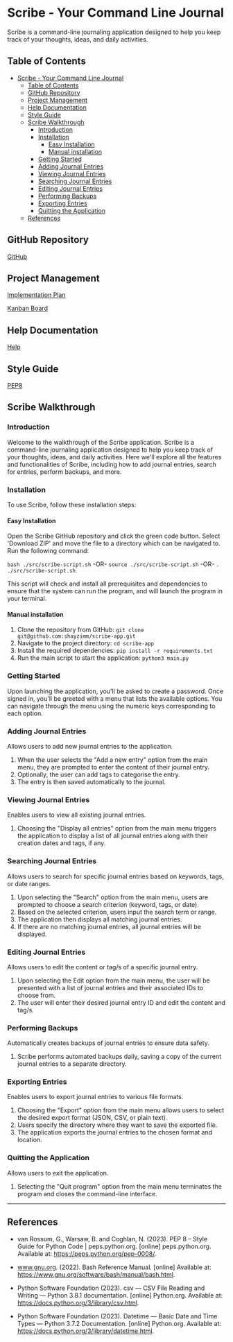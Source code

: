 # Scribe - Your Command Line Journal

Scribe is a command-line journaling application designed to help you keep track of your thoughts, ideas, and daily activities.

## Table of Contents

- [Scribe - Your Command Line Journal](#scribe---your-command-line-journal)
  - [Table of Contents](#table-of-contents)
  - [GitHub Repository](#github-repository)
  - [Project Management](#project-management)
  - [Help Documentation](#help-documentation)
  - [Style Guide](#style-guide)
  - [Scribe Walkthrough](#scribe-walkthrough)
    - [Introduction](#introduction)
    - [Installation](#installation)
      - [Easy Installation](#easy-installation)
      - [Manual installation](#manual-installation)
    - [Getting Started](#getting-started)
    - [Adding Journal Entries](#adding-journal-entries)
    - [Viewing Journal Entries](#viewing-journal-entries)
    - [Searching Journal Entries](#searching-journal-entries)
    - [Editing Journal Entries](#editing-journal-entries)
    - [Performing Backups](#performing-backups)
    - [Exporting Entries](#exporting-entries)
    - [Quitting the Application](#quitting-the-application)
  - [References](#references)

## GitHub Repository

[GitHub](https://github.com/shayzimm/scribe-app.git)

## Project Management

[Implementation Plan](docs/implementationplan.md)

[Kanban Board](https://trello.com/invite/b/lIp5K9vY/ATTIbd8b8e28b173cb2794b75b84fc3bb582D10C6BBF/scribe-app)

## Help Documentation

[Help](docs/help.md)

## Style Guide

[PEP8](https://peps.python.org/pep-0008/#documentation-strings)

## Scribe Walkthrough

### Introduction

Welcome to the walkthrough of the Scribe application. Scribe is a command-line journaling application designed to help you keep track of your thoughts, ideas, and daily activities. Here we'll explore all the features and functionalities of Scribe, including how to add journal entries, search for entries, perform backups, and more.

### Installation

To use Scribe, follow these installation steps:

#### Easy Installation

 Open the Scribe GitHub repository and click the green code button. Select 'Download ZIP' and move the file to a directory which can be navigated to. Run the following command:

`bash ./src/scribe-script.sh`
-OR-
`source ./src/scribe-script.sh`
-OR-
`. ./src/scribe-script.sh`

This script will check and install all prerequisites and dependencies to ensure that the system can run the program, and will launch the program in your terminal.

#### Manual installation

1. Clone the repository from GitHub: `git clone git@github.com:shayzimm/scribe-app.git`
2. Navigate to the project directory: `cd scribe-app`
3. Install the required dependencies: `pip install -r requirements.txt`
4. Run the main script to start the application: `python3 main.py`

### Getting Started

Upon launching the application, you'll be asked to create a password. Once signed in, you'll be greeted with a menu that lists the available options. You can navigate through the menu using the numeric keys corresponding to each option.

### Adding Journal Entries

Allows users to add new journal entries to the application.

1. When the user selects the "Add a new entry" option from the main menu, they are prompted to enter the content of their journal entry.
2. Optionally, the user can add tags to categorise the entry.
3. The entry is then saved automatically to the journal.

### Viewing Journal Entries

Enables users to view all existing journal entries.

1. Choosing the "Display all entries" option from the main menu triggers the application to display a list of all journal entries along with their creation dates and tags, if any.

### Searching Journal Entries

Allows users to search for specific journal entries based on keywords, tags, or date ranges.

1. Upon selecting the "Search" option from the main menu, users are prompted to choose a search criterion (keyword, tags, or date).
2. Based on the selected criterion, users input the search term or range.
3. The application then displays all matching journal entries.
4. If there are no matching journal entries, all journal entries will be displayed.

### Editing Journal Entries

Allows users to edit the content or tag/s of a specific journal entry.

1. Upon selecting the Edit option from the main menu, the user will be presented with a list of journal entries and their associated IDs to choose from.
2. The user will enter their desired journal entry ID and edit the content and tag/s.

### Performing Backups

Automatically creates backups of journal entries to ensure data safety.

1. Scribe performs automated backups daily, saving a copy of the current journal entries to a separate directory.

### Exporting Entries

Enables users to export journal entries to various file formats.

1. Choosing the "Export" option from the main menu allows users to select the desired export format (JSON, CSV, or plain text).
2. Users specify the directory where they want to save the exported file.
3. The application exports the journal entries to the chosen format and location.

### Quitting the Application

Allows users to exit the application.

1. Selecting the "Quit program" option from the main menu terminates the program and closes the command-line interface.

---

## References

- van Rossum, G., Warsaw, B. and Coghlan, N. (2023). PEP 8 – Style Guide for Python Code | peps.python.org. [online] peps.python.org. Available at: https://peps.python.org/pep-0008/.

- www.gnu.org. (2022). Bash Reference Manual. [online] Available at: https://www.gnu.org/software/bash/manual/bash.html.

- Python Software Foundation (2023). csv — CSV File Reading and Writing — Python 3.8.1 documentation. [online] Python.org. Available at: https://docs.python.org/3/library/csv.html.

- Python Software Foundation (2023). Datetime — Basic Date and Time Types — Python 3.7.2 Documentation. [online] Python.org. Available at: https://docs.python.org/3/library/datetime.html.